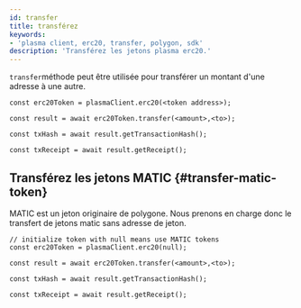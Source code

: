 ```yaml
---
id: transfer
title: transférez
keywords:
- 'plasma client, erc20, transfer, polygon, sdk'
description: 'Transférez les jetons plasma erc20.'
---
```


`transfer`méthode peut être utilisée pour transférer un montant d'une adresse à une autre.

```
const erc20Token = plasmaClient.erc20(<token address>);

const result = await erc20Token.transfer(<amount>,<to>);

const txHash = await result.getTransactionHash();

const txReceipt = await result.getReceipt();

```

## Transférez les jetons MATIC {#transfer-matic-token}

MATIC est un jeton originaire  de polygone. Nous prenons en charge donc le transfert de jetons matic sans adresse de jeton.

```
// initialize token with null means use MATIC tokens
const erc20Token = plasmaClient.erc20(null);

const result = await erc20Token.transfer(<amount>,<to>);

const txHash = await result.getTransactionHash();

const txReceipt = await result.getReceipt();
```

